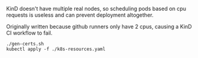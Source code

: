 KinD doesn't have multiple real nodes,
  so scheduling pods based on cpu requests is useless
  and can prevent deployment altogether.

Originally written because github runners only have 2 cpus, causing a KinD CI workflow to fail.

```
./gen-certs.sh
kubectl apply -f ./k8s-resources.yaml
```
